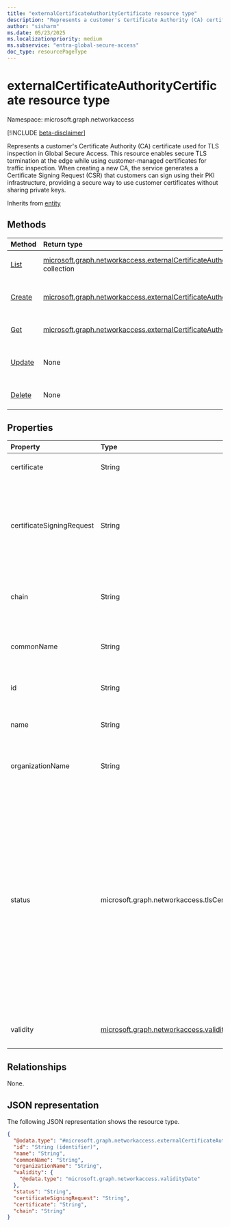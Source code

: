 ```yaml
---
title: "externalCertificateAuthorityCertificate resource type"
description: "Represents a customer's Certificate Authority (CA) certificate used for TLS inspection in Global Secure Access. This enables secure TLS termination at the edge while using customer-managed certificates for traffic inspection."
author: "sisharm"
ms.date: 05/23/2025
ms.localizationpriority: medium
ms.subservice: "entra-global-secure-access"
doc_type: resourcePageType
---
```


# externalCertificateAuthorityCertificate resource type

Namespace: microsoft.graph.networkaccess

[!INCLUDE [beta-disclaimer](../../includes/beta-disclaimer.md)]

Represents a customer's Certificate Authority (CA) certificate used for TLS inspection in Global Secure Access. This resource enables secure TLS termination at the edge while using customer-managed certificates for traffic inspection. When creating a new CA, the service generates a Certificate Signing Request (CSR) that customers can sign using their PKI infrastructure, providing a secure way to use customer certificates without sharing private keys.


Inherits from [entity](../resources/entity.md)

## Methods
|Method|Return type|Description|
|:---|:---|:---|
|[List](../api/networkaccess-tlstermination-list-externalcertificateauthoritycertificates.md)|[microsoft.graph.networkaccess.externalCertificateAuthorityCertificate](../resources/networkaccess-externalcertificateauthoritycertificate.md) collection|Get a list of the externalCertificateAuthorityCertificate objects and their properties.|
|[Create](../api/networkaccess-tlstermination-post-externalcertificateauthoritycertificates.md)|[microsoft.graph.networkaccess.externalCertificateAuthorityCertificate](../resources/networkaccess-externalcertificateauthoritycertificate.md)|Create a new externalCertificateAuthorityCertificate object and receive a Certificate Signing Request (CSR).|
|[Get](../api/networkaccess-externalcertificateauthoritycertificate-get.md)|[microsoft.graph.networkaccess.externalCertificateAuthorityCertificate](../resources/networkaccess-externalcertificateauthoritycertificate.md)|Get an externalCertificateAuthorityCertificate object.|
|[Update](../api/networkaccess-externalcertificateauthoritycertificate-update.md)|None|Update the properties of an externalCertificateAuthorityCertificate object, including uploading the signed certificate.|
|[Delete](../api/networkaccess-externalcertificateauthoritycertificate-delete.md)|None|Delete an externalCertificateAuthorityCertificate object.|

## Properties
|Property|Type|Description|
|:---|:---|:---|
|certificate|String|The signed X.509 certificate in PEM format.|
|certificateSigningRequest|String|The Certificate Signing Request (CSR) generated when creating the CA. This CSR should be signed using the customer's PKI infrastructure. Read-only.|
|chain|String|The certificate chain in PEM format, containing all intermediate certificates up to the root CA.|
|commonName|String|The common name (CN) field of the certificate. Supports `$filter` (`eq`, `ne`, `startsWith`)|
|id|String|The unique identifier for the CA. Inherits from [entity](../resources/entity.md). Read-only.|
|name|String|The display name of the CA. Supports `$filter` (`eq`, `ne`, `startsWith`)|
|organizationName|String|The organization name (OU) field of the certificate. Supports `$filter` (`eq`, `ne`, `startsWith`)|
|status|microsoft.graph.networkaccess.tlsCertificateStatus|The current status of the certificate. The possible values are: `csrGenerated`, `enrolling`, `active`, `unknownFutureValue`, `expiring`, `expired`, `enabled`, `disabled`. Use the `Prefer: include-unknown-enum-members` request header to get the following values from this {evolvable enum}(/graph/best-practices-concept#handling-future-members-in-evolvable-enumerations): `expiring`, `expired`, `enabled`, `disabled`. Read-only. Supports `$filter` (`eq`, `ne`).|
|validity|[microsoft.graph.networkaccess.validityDate](../resources/networkaccess-validitydate.md)|The validity period of the certificate, including start and end dates.|

## Relationships
None.

## JSON representation
The following JSON representation shows the resource type.
<!-- {
  "blockType": "resource",
  "keyProperty": "id",
  "@odata.type": "microsoft.graph.networkaccess.externalCertificateAuthorityCertificate",
  "openType": false
}
-->
``` json
{
  "@odata.type": "#microsoft.graph.networkaccess.externalCertificateAuthorityCertificate",
  "id": "String (identifier)",
  "name": "String",
  "commonName": "String",
  "organizationName": "String",
  "validity": {
    "@odata.type": "microsoft.graph.networkaccess.validityDate"
  },
  "status": "String",
  "certificateSigningRequest": "String",
  "certificate": "String",
  "chain": "String"
}
```

